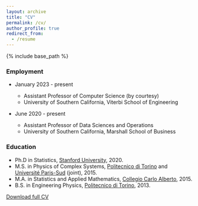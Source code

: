```yaml
---
layout: archive
title: "CV"
permalink: /cv/
author_profile: true
redirect_from:
  - /resume
---
```


{% include base_path %}

### Employment

* January 2023 - present
  * Assistant Professor of Computer Science (by courtesy)
  * University of Southern California, Viterbi School of Engineering

* June 2020 - present
  * Assistant Professor of Data Sciences and Operations
  * University of Southern California, Marshall School of Business


### Education

* Ph.D in Statistics, [Stanford University](https://statistics.stanford.edu/), 2020.
* M.S. in Physics of Complex Systems, [Politecnico di Torino](https://www.polito.it/index.php?lang=en) and [Université Paris-Sud](https://www.universite-paris-saclay.fr/en) (joint), 2015.
* M.A. in Statistics and Applied Mathematics, [Collegio Carlo Alberto](https://www.carloalberto.org/), 2015.
* B.S. in Engineering Physics, [Politecnico di Torino](https://www.polito.it/index.php?lang=en), 2013.

[Download full CV](http://msesia.github.io/files/cv_matteo_sesia.pdf)
